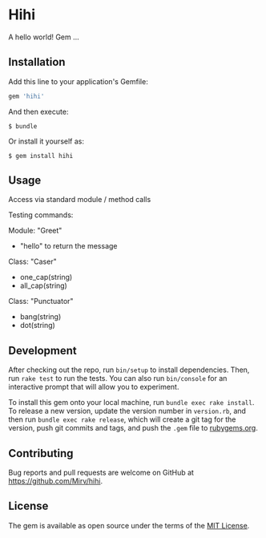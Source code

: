 # Hihi

A hello world! Gem ...

## Installation

Add this line to your application's Gemfile:

```ruby
gem 'hihi'
```

And then execute:

    $ bundle

Or install it yourself as:

    $ gem install hihi

## Usage

Access via standard module / method calls

Testing commands:

Module:  "Greet"
- "hello" to return the message
 
Class:  "Caser"
- one_cap(string)
- all_cap(string)

Class: "Punctuator"
- bang(string)
- dot(string)



## Development

After checking out the repo, run `bin/setup` to install dependencies. 
Then, run `rake test` to run the tests. 
You can also run `bin/console` for an interactive prompt that will allow you to experiment.

To install this gem onto your local machine, run `bundle exec rake install`. 
To release a new version, update the version number in `version.rb`, 
and then run `bundle exec rake release`, which will create a git tag for the version, 
push git commits and tags, and push the `.gem` file to [rubygems.org](https://rubygems.org).

## Contributing

Bug reports and pull requests are welcome on GitHub at https://github.com/Mirv/hihi.


## License

The gem is available as open source under the terms of the 
[MIT License](http://opensource.org/licenses/MIT).


